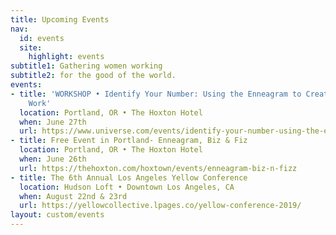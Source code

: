 ```yaml
---
title: Upcoming Events
nav:
  id: events
  site:
    highlight: events
subtitle1: Gathering women working
subtitle2: for the good of the world.
events:
- title: 'WORKSHOP • Identify Your Number: Using the Enneagram to Create Meaningful
    Work'
  location: Portland, OR • The Hoxton Hotel
  when: June 27th
  url: https://www.universe.com/events/identify-your-number-using-the-enneagram-to-create-meaningful-work-tickets-portland-19PH3F
- title: Free Event in Portland- Enneagram, Biz & Fiz
  location: Portland, OR • The Hoxton Hotel
  when: June 26th
  url: https://thehoxton.com/hoxtown/events/enneagram-biz-n-fizz
- title: The 6th Annual Los Angeles Yellow Conference
  location: Hudson Loft • Downtown Los Angeles, CA
  when: August 22nd & 23rd
  url: https://yellowcollective.lpages.co/yellow-conference-2019/
layout: custom/events
---
```


